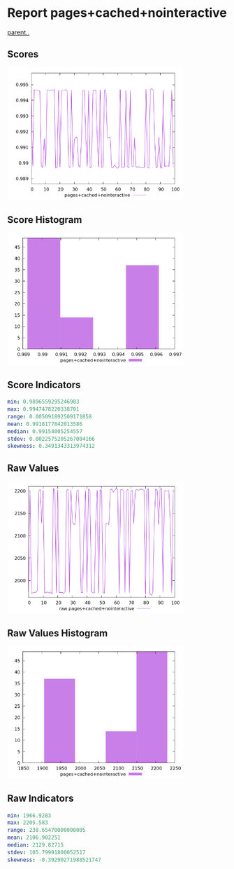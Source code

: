 # Report pages+cached+nointeractive

[parent..](./..)  


## Scores

![score](./score.png)  

## Score Histogram

![hist](./hist.png)  

## Score Indicators

```yaml
min: 0.9896559295246983
max: 0.9947478220338701
range: 0.005091892509171858
mean: 0.9918177842013586
median: 0.99154005254557
stdev: 0.0022575205267004166
skewness: 0.3491343313974312

```

## Raw Values

![raw](./raw.png)  

## Raw Values Histogram

![raw hist](./raw_hist.png)  

## Raw Indicators

```yaml
min: 1966.9283
max: 2205.583
range: 238.65470000000005
mean: 2106.902251
median: 2129.82715
stdev: 105.79991800052517
skewness: -0.39290271988521747

```

<style>
  img {
    max-width: 80%;
  }
</style>
      
